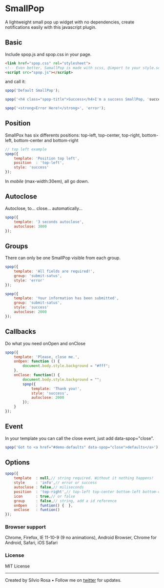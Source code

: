 # SmallPop

A lightweight small pop up widget with no dependencies, create notifications easily with this javascript plugin.

## Basic

Include spop.js and spop.css in your page.

```html
<link href="spop.css" rel="stylesheet"> 
<!-- Even better, SamallPop is made with scss, @import to your style.scss -->
<script src="spop.js"></script>
```

and call it:

```javascript
spop('Default SmallPop');

spop('<h4 class="spop-title">Success</h4>Iˈm a success SmallPop, 'success');

spop('<strong>Error Here!</strong>', 'error');
```


## Position

SmallPox has six differents positions: top-left, top-center,  top-right, bottom-left, bottom-center and bottom-right

```javascript
// top left example
spop({
	template: 'Position top left',
	position  : 'top-left',
	style: 'success'
});
```

In *mobile* (max-width:30em), all go down.


## Autoclose

Autoclose, to... close... automatically...

```javascript
spop({
	template: '3 seconds autoclose',
	autoclose: 3000
});
```


## Groups

There can only be one SmallPop visible from each group.

```javascript
spop({
	template: 'All fields are required!',
	group: 'submit-satus',
	style: 'error'
});

spop({
	template: 'Your information has been submitted',
	group: 'submit-satus',
	style: 'success'
	autoclose: 2000
});
```

## Callbacks

Do what you need onOpen and onClose

```javascript
spop({
	template: 'Please, close me.',
	onOpen: function () {
		document.body.style.background = "#fff";
	},
	onClose: function() {
		document.body.style.background = "";
		spop({
			template: 'Thank you!',
			style: 'success',
			autoclose: 2000
		});
	}
});
```


## Event

In your template you can call the close event, just add data-spop="close".

```javascript
spop('Got to <a href="#demo-defaults" data-spop="close">defaults</a>');
```


## Options

```javascript
spop({
	template  : null,// string required. Without it nothing happens!
	style     : 'info',// error or success
	autoclose : false,// miliseconds
	position  : 'top-right',// top-left top-center bottom-left bottom-center bottom-right
	icon      : true,// or false
	group     : false,// string, add a id reference 
	onOpen    : funtion() {  },
	onClose   : funtion()   
});
```


### Browser support
Chrome, Firefox, IE 11-10-9 (9 no animations), Android Browser, Chrome for Android, Safari, iOS Safari

### License

MIT License

----

Created by Sílvio Rosa • Follow me on [twitter](https://twitter.com/silvior_) for updates.
